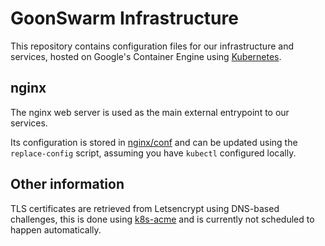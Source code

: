GoonSwarm Infrastructure
========================

This repository contains configuration files for our infrastructure and services,
hosted on Google's Container Engine using [Kubernetes][].

## nginx

The nginx web server is used as the main external entrypoint to our services.

Its configuration is stored in [nginx/conf](nginx/conf) and can be updated using
the `replace-config` script, assuming you have `kubectl` configured locally.

## Other information

TLS certificates are retrieved from Letsencrypt using DNS-based challenges, this is done using [k8s-acme][] and is currently not scheduled to happen automatically.

[Kubernetes]: http://kubernetes.io/
[k8s-acme]: https://git.tazj.in/tazjin/k8s-acme/
